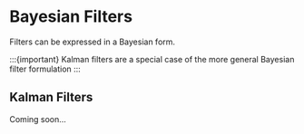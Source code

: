 # Bayesian Filters

Filters can be expressed in a Bayesian form.

:::{important}
Kalman filters are a special case of the more general Bayesian filter formulation
:::

## Kalman Filters

Coming soon...